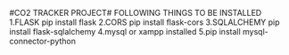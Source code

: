 #CO2 TRACKER PROJECT#
FOLLOWING THINGS TO BE INSTALLED 
1.FLASK pip install flask 
2.CORS pip install flask-cors
3.SQLALCHEMY  pip install flask-sqlalchemy
4.mysql or xampp installed 
5.pip install mysql-connector-python
